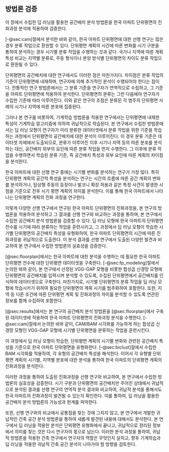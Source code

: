 ## 방법론 검증

이 장에서 수립한
딥 러닝을 활용한 공간배치 분석 방법론을
한국 아파트 단위평면의 진화과정 분석에 적용하여 검증한다.

[-@sec:cam]절에서 분석한 바와 같이,
한국 아파트 단위평면에 대한 선행 연구는
많은 경우 분류 작업으로 환원할 수 있다.
단위평면 계획의 시간에 따른 변화를
시기 구분을 통하여 분석하는 경우
시기별 분류 작업을 수행하는 것과 같다.
국가나 지역에 따른 계획 특성 비교는
지역별 분류로,
주동 형식이나 분양 방식별 단위평면의 차이도
분류 작업으로 환원될 수 있다.

단위평면의 공간배치에 대한 연구에서도
이러한 점은 마찬가지다.
차이점은 분류 작업의 기준이 단위평면에 내재하며,
연구자에 의해 추가적인 분석이 수행되어야 한다는 점이다.
전통적인 연구 방법론에서는
그 분류 기준을 연구자가 연역적으로 수립하고,
그 기준을 아파트 단위평면에 적용하여 분석한다.
단위평면의 분류는 그런 다음에야
연구자가 수립한 기준에 따라 이루어진다.
이와 같은 연구의 초점은
분류된 각 범주의 단위평면 사례의
시기나 지역에 따른 분포에 집중된다.

그러나 본 연구를 비롯하여,
기계학습 방법론을 적용한 연구에서는
단위평면에 내재한 특성이
기계학습 알고리즘에 의하여 귀납적으로 학습된다.
본 연구에서 수립한 방법론에서는
딥 러닝 모형이
연구자가 미리 분류한 데이터셋에서
분류 작업을 위한 기준을 학습하는 과정에서
단위평면의 공간배치에 대한 분석이
이루어진다.
이 경우 분류 기준은 데이터셋 자체에서 도출되므로,
분류가 이루어진 이후 시기나 지역 등의 따른 분포를 분석하는 대신,
공간배치 외부의 요인에 따른 분류 작업을 먼저 수행한다.
그 이후에 분류 작업을 수행하면서 학습된 분류 기준,
즉 공간배치 특성과 외부 요인에 따른 계획의 차이점을 분석한다.

한국 아파트에 대한 선행 연구 중에는
시기별 변화를 분석하는 연구가 가장 많다.
특히 단위평면 계획의 공간적 특성을 분석하는 연구는
시간의 흐름에 따른 공간 계획의 변화를 분석하거나,
탑상형 주동의 등장이나 발코니 확장 허용과 같은
특정 사건이 발생한 시점을 기준으로
전후 시기 평면 계획의 차이를 분석한다.
이를 통해 한국 아파트에서 나타나는
단위평면 계획의 진화 과정을 연구한다.

이렇게 다양한 선행 연구에서 연구된
한국 아파트 단위평면의 진화과정을,
본 연구의 방법론을 적용하여 분석하고
그 결과를 선행 연구와 비교하는 과정을 통하여,
본 연구에서 수립한 공간배치 분석 방법론을 검증할 수 있다.
딥 러닝 모형에
한국 아파트의 단위평면 전수를
시기에 따라 분류하는 작업을 훈련시키고,
그 과정에서 딥 러닝 모형이 학습한
시기별 단위평면의 공간배치 특성을 유형화하여,
한국 아파트 단위평면의
시간에 따른 진화과정을 귀납적으로 도출한다.
이 분석 결과를 선행 연구에서 도출된 다양한 발견과 비교하여
본 연구에서 수립한 방법론의 실효성을 검증한다.

[@sec:floorplan]에서는
한국 아파트에 대한 분석을 수행하는 데 필요한
한국 아파트 단위평면 전수에 대한 단위평면 데이터셋을 구축한다.
[-@sec:fp_modeling]절에서 논의한 바와 같이,
본 연구에서 선정된 VGG-GAP 모형을 비롯한
합성곱 신경망 모형에
단위평면의 공간배치를 입력시켜 분석할 수 있도록,
수집된 단위평면에서 공간배치를 인식하여 데이터셋으로 구축한다.
마찬가지로,
시기별 단위평면의 분류 작업을
딥 러닝 모형에 학습시키기 위하여 필요한
단위평면의 계획 시기를 범주화하여 포함한다.
또한,
지역 등 다른 조건에 따른
단위평면 계획 및 진화과정의 차이를 분석할 수 있도록
연관된 정보를 함께 수집하여 포함한다.

[@sec:results]에서는
본 연구의 공간배치 분석 방법론을
[@sec:floorplan]에서 구축된 데이터셋에 적용하여
한국 아파트 단위평면의 진화과정 분석을 수행한다.
[-@sec:cam]절에서 논의한 바와 같이,
CAM/BAM 시각화를 가능하게 하는 합성곱 신경망 모형인
VGG-GAP 모형에
시기별 단위평면을 분류하는 작업을 훈련시킨다.

이 과정에서 딥 러닝 모형이 학습한,
단위평면 계획의 시기별 변화와 관련된
공간배치 특성을 기준으로
한국 아파트 단위평면을 유형화한다.
[-@sec:biclust]절에서 수립한
BAM 시각화를 적용하여,
각 유형의 공간배치 특성을 해석한다.
이어서
각 유형별 단위평면 계획의
시기별, 지역별 분포에 대한 분석을 통하여
한국 아파트의 단위평면 계획의 진화과정을 분석한다.

이러한 과정을 통하여 도출된 진화과정을
선행 연구와 비교하여,
본 연구에서 수립한 방법론의 실효성을 검증한다.
시기 구분과 단위평면의 공간배치만 주어진 상태에서
귀납적으로 분석된 결과를
선행 연구의 연역적 분석 결과와 비교하여,
귀납적 분석을 통해서도
한국 아파트의 진화과정이 발견될 수 있는지 확인한다.
이를 통하여,
딥 러닝을 활용한 공간배치 분석 방법론의 가능성과 한계를 파악한다.

또한, 선행 연구와의 비교에서 공통점을 찾는 것에 그치지 않고,
본 연구에서 개발한 귀납적인 건축 공간 분석 방법론을 통하여
새롭게 발견된 내용에 대해서도 분석한다.
본 연구에서 딥 러닝을 적용한 분석은 단위평면 유형화에서 끝나고,
귀납적으로 정리된 정보에서 의미를 찾는 것은 다시 연구자의 몫으로 남는다.
이러한 분석 과정을 통하여,
귀납적 방법론을 적용한 건축 연구에서 연구자의 역할은 무엇인지 살피고,
향후 기계학습과 딥 러닝을 적용한
귀납적 건축 공간 분석이 나아가야 할 방향을 검토한다.
